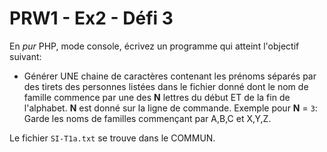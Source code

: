 # PRW1 - Ex2 - Défi 3

En _pur_ PHP, mode console, écrivez un programme qui atteint l'objectif suivant:

- Générer UNE chaine de caractères contenant les prénoms séparés par des tirets
  des personnes listées dans le fichier donné dont le nom de famille commence par
  une des **N** lettres du début ET de la fin de l'alphabet.
  **N** est donné sur la ligne de commande.
  Exemple pour **N** = `3`: Garde les noms de familles commençant par A,B,C et X,Y,Z.

Le fichier `SI-T1a.txt` se trouve dans le COMMUN.
